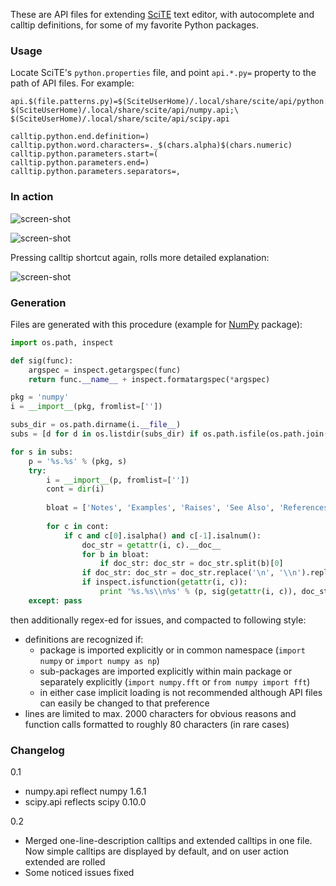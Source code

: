 These are API files for extending [SciTE](http://www.scintilla.org/SciTE.html) text editor, with autocomplete and calltip definitions, for some of my favorite Python packages.

### Usage

Locate SciTE's `python.properties` file, and point `api.*.py=` property to the path of API files. For example:

```
api.$(file.patterns.py)=$(SciteUserHome)/.local/share/scite/api/python.api;\
$(SciteUserHome)/.local/share/scite/api/numpy.api;\
$(SciteUserHome)/.local/share/scite/api/scipy.api

calltip.python.end.definition=)
calltip.python.word.characters=._$(chars.alpha)$(chars.numeric)
calltip.python.parameters.start=(
calltip.python.parameters.end=)
calltip.python.parameters.separators=,
```

### In action

![screen-shot](http://i.imgur.com/VUdu8.png "Autocompletion example")

![screen-shot](http://i.imgur.com/GE2Bz.png "Calltip #1")

Pressing calltip shortcut again, rolls more detailed explanation:

![screen-shot](http://i.imgur.com/aeaWv.png "Calltip #2")

### Generation

Files are generated with this procedure (example for <u>NumPy</u> package):

```python
import os.path, inspect

def sig(func):
    argspec = inspect.getargspec(func)
    return func.__name__ + inspect.formatargspec(*argspec)

pkg = 'numpy'
i = __import__(pkg, fromlist=[''])

subs_dir = os.path.dirname(i.__file__)
subs = [d for d in os.listdir(subs_dir) if os.path.isfile(os.path.join(subs_dir, d + '/__init__.py'))]

for s in subs:
    p = '%s.%s' % (pkg, s)
    try:
        i = __import__(p, fromlist=[''])
        cont = dir(i)
        
        bloat = ['Notes', 'Examples', 'Raises', 'See Also', 'References', 'Methods']
        
        for c in cont:
            if c and c[0].isalpha() and c[-1].isalnum():
                doc_str = getattr(i, c).__doc__
                for b in bloat:
                    if doc_str: doc_str = doc_str.split(b)[0]
                if doc_str: doc_str = doc_str.replace('\n', '\\n').replace('    ','\\t')
                if inspect.isfunction(getattr(i, c)):
                    print '%s.%s\\n%s' % (p, sig(getattr(i, c)), doc_str)
    except: pass
```

then additionally regex-ed for issues, and compacted to following style:
  
* definitions are recognized if:
	* package is imported explicitly or in common namespace (`import numpy` or `import numpy as np`)
	* sub-packages are imported explicitly within main package or separately explicitly (`import numpy.fft` or `from numpy import fft`)
	* in either case implicit loading is not recommended although API files can easily be changed to that preference
* lines are limited to max. 2000 characters for obvious reasons and function calls formatted to roughly 80 characters (in rare cases)

### Changelog

0.1

* numpy.api reflect numpy 1.6.1
* scipy.api reflects scipy 0.10.0

0.2

* Merged one-line-description calltips and extended calltips in one file. Now simple calltips are displayed by default, and on user action extended are rolled
* Some noticed issues fixed